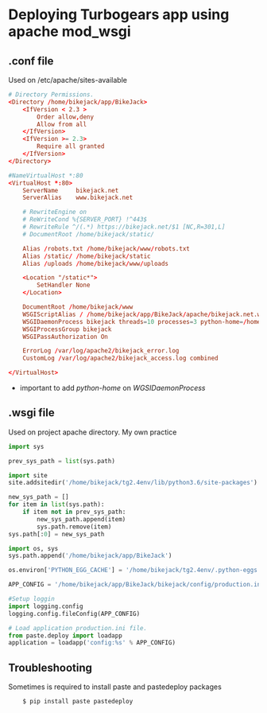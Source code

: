 # Deploying Turbogears app using apache mod_wsgi

## .conf file

Used on /etc/apache/sites-available

```conf
# Directory Permissions.
<Directory /home/bikejack/app/BikeJack>
    <IfVersion < 2.3 >
        Order allow,deny
        Allow from all
    </IfVersion>
    <IfVersion >= 2.3>
        Require all granted
    </IfVersion>
</Directory>

#NameVirtualHost *:80
<VirtualHost *:80>
    ServerName     bikejack.net
    ServerAlias    www.bikejack.net

    # RewriteEngine on
    # ReWriteCond %{SERVER_PORT} !^443$
    # RewriteRule ^/(.*) https://bikejack.net/$1 [NC,R=301,L]
    # DocumentRoot /home/bikejack/static/

    Alias /robots.txt /home/bikejack/www/robots.txt
    Alias /static/ /home/bikejack/static
    Alias /uploads /home/bikejack/www/uploads

    <Location "/static*">
        SetHandler None
    </Location>

    DocumentRoot /home/bikejack/www
    WSGIScriptAlias / /home/bikejack/app/BikeJack/apache/bikejack.net.wsgi
    WSGIDaemonProcess bikejack threads=10 processes=3 python-home=/home/bikejack/tg2.4env
    WSGIProcessGroup bikejack
    WSGIPassAuthorization On

    ErrorLog /var/log/apache2/bikejack_error.log
    CustomLog /var/log/apache2/bikejack_access.log combined

</VirtualHost>
```

* important to add *python-home* on *WGSIDaemonProcess*

## .wsgi file

Used on project apache directory. My own practice

```python
import sys

prev_sys_path = list(sys.path)

import site
site.addsitedir('/home/bikejack/tg2.4env/lib/python3.6/site-packages')

new_sys_path = []
for item in list(sys.path):
    if item not in prev_sys_path:
        new_sys_path.append(item)
        sys.path.remove(item)
sys.path[:0] = new_sys_path

import os, sys
sys.path.append('/home/bikejack/app/BikeJack')

os.environ['PYTHON_EGG_CACHE'] = '/home/bikejack/tg2.4env/.python-eggs'

APP_CONFIG = '/home/bikejack/app/BikeJack/bikejack/config/production.ini'

#Setup loggin
import logging.config
logging.config.fileConfig(APP_CONFIG)

# Load application production.ini file.
from paste.deploy import loadapp
application = loadapp('config:%s' % APP_CONFIG)
```

## Troubleshooting

Sometimes is required to install paste and pastedeploy packages

```bash
    $ pip install paste pastedeploy
```
